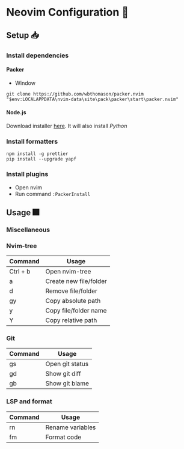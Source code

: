 # Neovim Configuration 🔧
## Setup 📥
### Install dependencies
#### Packer
-   Window
```
git clone https://github.com/wbthomason/packer.nvim "$env:LOCALAPPDATA\nvim-data\site\pack\packer\start\packer.nvim"
```
#### Node.js
Download installer [here](https://nodejs.org/en/download). It will also install *Python*
### Install formatters
```
npm install -g prettier
pip install --upgrade yapf

```
### Install plugins
- Open nvim
- Run command `:PackerInstall`
## Usage 🎆
### Miscellaneous
### Nvim-tree
| Command  | Usage                  |
|----------|------------------------|
| Ctrl + b | Open nvim-tree         |
| a        | Create new file/folder |
| d        | Remove file/folder     |
| gy       | Copy absolute path     |
| y        | Copy file/folder name  |
| Y        | Copy relative path     |
### Git
| Command    | Usage           |
|------------|-----------------|
| <leader>gs | Open git status |
| <leader>gd | Show git diff   |
| <leader>gb | Show git blame  |
### LSP and format
| Command    | Usage            |
|------------|------------------|
| <leader>rn | Rename variables |
| <leader>fm | Format code      |
